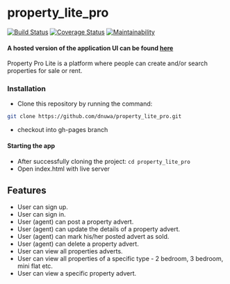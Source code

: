 # property_lite_pro
[![Build Status](https://travis-ci.org/dnuwa/property_lite_pro.svg?branch=develop)](https://travis-ci.org/dnuwa/property_lite_pro)              [![Coverage Status](https://coveralls.io/repos/github/dnuwa/property_lite_pro/badge.svg?branch=ft-update-to-sold-167009127)](https://coveralls.io/github/dnuwa/property_lite_pro?branch=ft-update-to-sold-167009127)                [![Maintainability](https://api.codeclimate.com/v1/badges/f160b5ab4d0c6f05ccab/maintainability)](https://codeclimate.com/github/dnuwa/property_lite_pro/maintainability)
#### A hosted version of the application UI can be found [here](https://dnuwa.github.io/property_lite_pro/UI/)
Property Pro Lite is a platform where people can create and/or search properties for sale or rent.

### Installation

- Clone this repository by running the command:

```bash
git clone https://github.com/dnuwa/property_lite_pro.git
```
- checkout into gh-pages branch

#### Starting the app

- After successfully cloning the project: `cd property_lite_pro`
- Open index.html with live server

## Features
- User can sign up.
- User can sign in.
- User (agent) can post a property advert.
- User (agent) can update the details of a property advert.
- User (agent) can mark his/her posted advert as sold.
- User (agent) can delete a property advert.
- User can view all properties adverts.
- User can view all properties of a specific type - 2 bedroom, 3 bedroom, mini flat etc.
- User can view a specific property advert.
